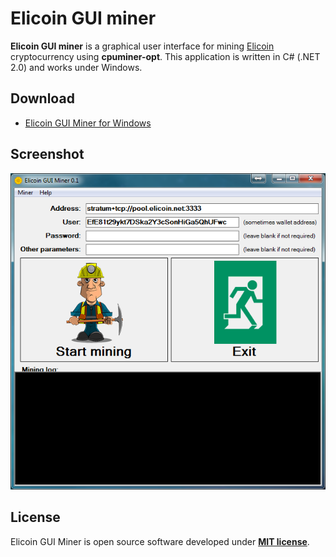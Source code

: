 # Elicoin GUI miner
**Elicoin GUI miner** is a graphical user interface for mining [Elicoin](https://elicoin.net) cryptocurrency using **cpuminer-opt**.
This application is written in C# (.NET 2.0) and works under Windows.

## Download
- [Elicoin GUI Miner for Windows](https://github.com/elicoin/elicoin-gui-miner/releases/)

## Screenshot

<p align="center">
 <img src="./elicoin-gui-miner.png" alt="Elicoin GUI Miner" />
</p>

## License
Elicoin GUI Miner is open source software developed under [**MIT license**](./LICENSE).
 
